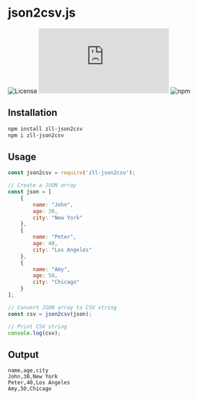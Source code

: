 # json2csv.js

![License](https://img.shields.io/badge/License-MIT-blue.svg)
![GitHub file size in bytes](https://img.shields.io/github/size/ZhengLinLei/json2csv/src/json2csv.js)
![npm](https://img.shields.io/npm/dw/zll-json2csv)

## Installation

```bash
npm install zll-json2csv
npm i zll-json2csv
```

## Usage

```javascript
const json2csv = require('zll-json2csv');

// Create a JSON array
const json = [
    {
        name: "John",
        age: 30,
        city: "New York"
    },
    {
        name: "Peter",
        age: 40,
        city: "Los Angeles"
    },
    {
        name: "Amy",
        age: 50,
        city: "Chicago"
    }
];

// Convert JSON array to CSV string
const csv = json2csv(json);

// Print CSV string
console.log(csv);
```

## Output

```csv
name,age,city
John,30,New York
Peter,40,Los Angeles
Amy,50,Chicago
```
